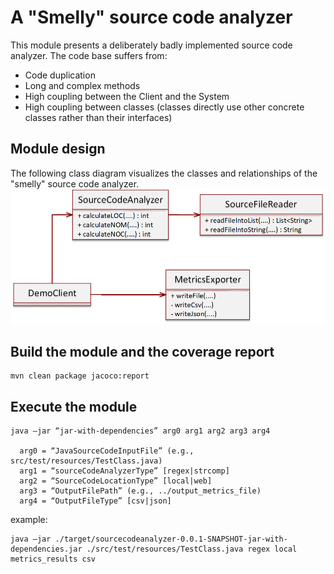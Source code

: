 # A "Smelly" source code analyzer
This module presents a deliberately badly implemented source code analyzer. The code base suffers from:
- Code duplication
- Long and complex methods
- High coupling between the Client and the System
- High coupling between classes (classes directly use other concrete classes rather than their interfaces)

## Module design
The following class diagram visualizes the classes and relationships of the "smelly" source code analyzer.
![](smelly_class_diagram.png)

## Build the module and the coverage report
```
mvn clean package jacoco:report
```

## Execute the module
```
java –jar “jar-with-dependencies” arg0 arg1 arg2 arg3 arg4

  arg0 = “JavaSourceCodeInputFile” (e.g., src/test/resources/TestClass.java)
  arg1 = “sourceCodeAnalyzerType” [regex|strcomp]
  arg2 = “SourceCodeLocationType” [local|web]
  arg3 = “OutputFilePath” (e.g., ../output_metrics_file)
  arg4 = “OutputFileType” [csv|json]
```
example:
```
java –jar ./target/sourcecodeanalyzer-0.0.1-SNAPSHOT-jar-with-dependencies.jar ./src/test/resources/TestClass.java regex local metrics_results csv
```
